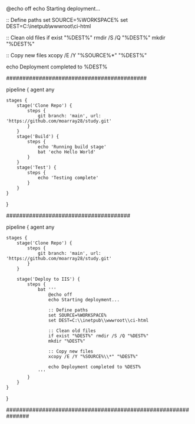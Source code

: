 @echo off
echo Starting deployment...

:: Define paths
set SOURCE=%WORKSPACE%
set DEST=C:\inetpub\wwwroot\ci-html

:: Clean old files
if exist "%DEST%" rmdir /S /Q "%DEST%"
mkdir "%DEST%"

:: Copy new files
xcopy /E /Y "%SOURCE%\*" "%DEST%\"

echo Deployment completed to %DEST%









###########################################





 pipeline {
    agent any

    stages {
        stage('Clone Repo') {
            steps {
                git branch: 'main', url: 'https://github.com/moarray28/study.git'
            }
        }
        stage('Build') {
            steps {
                echo 'Running build stage'
                bat 'echo Hello World'
            }
        }
        stage('Test') {
            steps {
                echo 'Testing complete'
            }
        }
    }
}



######################################




pipeline {
    agent any

    stages {
        stage('Clone Repo') {
            steps {
                git branch: 'main', url: 'https://github.com/moarray28/study.git'
            }
        }

        stage('Deploy to IIS') {
            steps {
                bat '''
                    @echo off
                    echo Starting deployment...

                    :: Define paths
                    set SOURCE=%WORKSPACE%
                    set DEST=C:\\inetpub\\wwwroot\\ci-html

                    :: Clean old files
                    if exist "%DEST%" rmdir /S /Q "%DEST%"
                    mkdir "%DEST%"

                    :: Copy new files
                    xcopy /E /Y "%SOURCE%\\*" "%DEST%"

                    echo Deployment completed to %DEST%
                '''
            }
        }
    }
}


###############################################################

